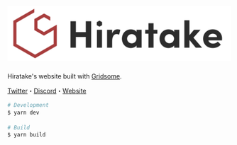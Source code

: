 # ![](src/assets/images/logo.svg)

Hiratake's website built with [Gridsome](https://github.com/gridsome/gridsome).

[Twitter](https://twitter.com/Hirotaisou2012)・[Discord](https://discordapp.com/users/221498004505362433)・[Website](https://hiratake.xyz/)

```bash
# Development
$ yarn dev

# Build
$ yarn build
```
